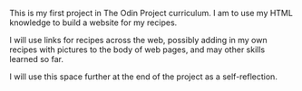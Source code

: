 This is my first project in The Odin Project curriculum. I am to use my HTML knowledge to build a website for my recipes.

I will use links for recipes across the web, possibly adding in my own recipes with pictures to the body of web pages, and may other skills learned so far. 

I will use this space further at the end of the project as a self-reflection. 